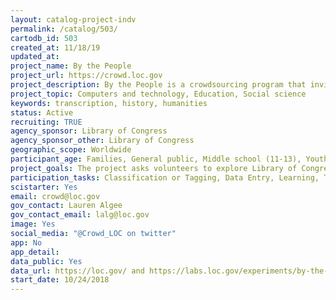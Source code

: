 ```yaml
---
layout: catalog-project-indv
permalink: /catalog/503/
cartodb_id: 503
created_at: 11/18/19
updated_at: 
project_name: By the People
project_url: https://crowd.loc.gov
project_description: By the People is a crowdsourcing program that invites the public to transcribe, review, and tag Library of Congress digitized historical documents as virtual volunteers. Volunteers contribute their valuable time and knowledge to create data that will improve search, readability, accessibility, and computationality of primary sources from collections that range from letters to Abraham Lincoln to the writings of Rosa Parks.
project_topic: Computers and technology, Education, Social science
keywords: transcription, history, humanities
status: Active
recruiting: TRUE
agency_sponsor: Library of Congress
agency_sponsor_other: Library of Congress
geographic_scope: Worldwide
participant_age: Families, General public, Middle school (11-13), Youth/teen (up to 17), Lifelong learners
project_goals: The project asks volunteers to explore Library of Congress digitized historical documents (mostly handwritten but some typed) and transcribe them, tag them, and review the transcriptions of other volunteers in order to make the texts keyword searchable, readable by individuals and accessibility technologies, and available for computation and digital scholarship.
participation_tasks: Classification or Tagging, Data Entry, Learning, Transcription
scistarter: Yes
email: crowd@loc.gov
gov_contact: Lauren Algee
gov_contact_email: lalg@loc.gov
image: Yes
social_media: "@Crowd_LOC on twitter"
app: No
app_detail: 
data_public: Yes
data_url: https://loc.gov/ and https://labs.loc.gov/experiments/by-the-people-datasets/
start_date: 10/24/2018
---
```

